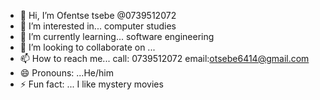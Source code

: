 - 👋 Hi, I’m  Ofentse tsebe @0739512072 
- 👀 I’m interested in... computer studies
- 🌱 I’m currently learning... software engineering
- 💞️ I’m looking to collaborate on ... 
- 📫 How to reach me... call: 0739512072
                        email:otsebe6414@gmail.com 
- 😄 Pronouns: ...He/him
- ⚡ Fun fact: ... I like mystery movies

<!---
0739512072/0739512072 is a ✨ special ✨ repository because its `README.md` (this file) appears on your GitHub profile.
You can click the Preview link to take a look at your changes.
--->
